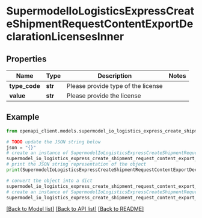 # SupermodelIoLogisticsExpressCreateShipmentRequestContentExportDeclarationLicensesInner


## Properties

Name | Type | Description | Notes
------------ | ------------- | ------------- | -------------
**type_code** | **str** | Please provide type of the license | 
**value** | **str** | Please provide the license | 

## Example

```python
from openapi_client.models.supermodel_io_logistics_express_create_shipment_request_content_export_declaration_licenses_inner import SupermodelIoLogisticsExpressCreateShipmentRequestContentExportDeclarationLicensesInner

# TODO update the JSON string below
json = "{}"
# create an instance of SupermodelIoLogisticsExpressCreateShipmentRequestContentExportDeclarationLicensesInner from a JSON string
supermodel_io_logistics_express_create_shipment_request_content_export_declaration_licenses_inner_instance = SupermodelIoLogisticsExpressCreateShipmentRequestContentExportDeclarationLicensesInner.from_json(json)
# print the JSON string representation of the object
print(SupermodelIoLogisticsExpressCreateShipmentRequestContentExportDeclarationLicensesInner.to_json())

# convert the object into a dict
supermodel_io_logistics_express_create_shipment_request_content_export_declaration_licenses_inner_dict = supermodel_io_logistics_express_create_shipment_request_content_export_declaration_licenses_inner_instance.to_dict()
# create an instance of SupermodelIoLogisticsExpressCreateShipmentRequestContentExportDeclarationLicensesInner from a dict
supermodel_io_logistics_express_create_shipment_request_content_export_declaration_licenses_inner_from_dict = SupermodelIoLogisticsExpressCreateShipmentRequestContentExportDeclarationLicensesInner.from_dict(supermodel_io_logistics_express_create_shipment_request_content_export_declaration_licenses_inner_dict)
```
[[Back to Model list]](../README.md#documentation-for-models) [[Back to API list]](../README.md#documentation-for-api-endpoints) [[Back to README]](../README.md)


